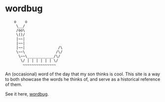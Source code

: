 # wordbug

```
    o    o
     \__/
     /oo\
     \()/
     |~~|
     |~~|
     |~~|               /\
     \~~\              /\/
      \~~\____________/\/
       \/ | | | | | | \/
        ~~~~~~~~~~~~~~~
```

An (occasional) word of the day that my son thinks is cool. This site is a way to both showcase the words he thinks of, and serve as a historical reference of them.

See it here, [wordbug](https://wordbug.fyi).
